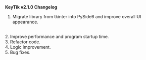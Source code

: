 **KeyTik v2.1.0 Changelog**
<br>
1. Migrate library from tkinter into PySide6 and improve overall UI appearance.
<br>
2. Improve performance and program startup time.
<br>
3. Refactor code.
<br>
4. Logic improvement.
<br>
5. Bug fixes.
